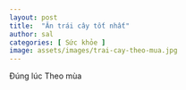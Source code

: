 ```yaml
---
layout: post
title:  "Ăn trái cây tốt nhất"
author: sal
categories: [ Sức khỏe ]
image: assets/images/trai-cay-theo-mua.jpg
---
```


Đúng lúc
Theo mùa